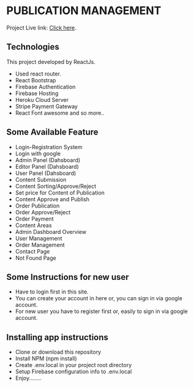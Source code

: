 # PUBLICATION MANAGEMENT
Project Live link: [Click here](https://publication-management.web.app/).

## Technologies

This project developed by ReactJs.
* Used react router.
* React Bootstrap
* Firebase Authentication
* Firebase Hosting
* Heroku Cloud Server
* Stripe Payment Gateway
* React Font awesome and so more..

## Some Available Feature
* Login-Registration System
* Login with google
* Admin Panel (Dahsboard)
* Editor Panel (Dahsboard)
* User Panel (Dahsboard)
* Content Submission
* Content Sorting/Approve/Reject
* Set price for Content of Publication
* Content Approve and Publish
* Order Publication
* Order Approve/Reject
* Order Payment
* Content Areas
* Admin Dashboard Overview
* User Management
* Order Management
* Contact Page
* Not Found Page

## Some Instructions for new user
* Have to login first in this site.
* You can create your account in here or, you can sign in via google account.
* For new user you have to register first or, easily to sign in via google account.

## Installing app instructions
* Clone or download this repository
* Install NPM (npm install)
* Create .env.local in your project root directory
* Setup Firebase configuration info to .env.local
* Enjoy........